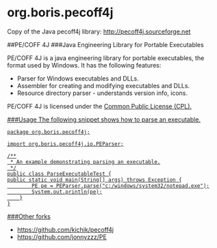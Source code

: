 # org.boris.pecoff4j
Copy of the Java pecoff4j library: http://pecoff4j.sourceforge.net

##PE/COFF 4J
###Java Engineering Library for Portable Executables

PE/COFF 4J is a java engineering library for portable executables, the format used by Windows. It has the following features:
* Parser for Windows executables and DLLs.
* Assembler for creating and modifying executables and DLLs.
* Resource directory parser - understands version info, icons.

PE/COFF 4J is licensed under the <a href="http://www.eclipse.org/legal/cpl-v10.html">Common Public License (CPL).

###Usage
The following snippet shows how to parse an executable.

    package org.boris.pecoff4j;
    
    import org.boris.pecoff4j.io.PEParser;
    
    /**
     * An example demonstrating parsing an executable.
     */
    public class ParseExecutableTest {
    public static void main(String[] args) throws Exception {
            PE pe = PEParser.parse("c:/windows/system32/notepad.exe");
            System.out.println(pe);
        }
    }

###Other forks
* https://github.com/kichik/pecoff4j
* https://github.com/jonnyzzz/PE
